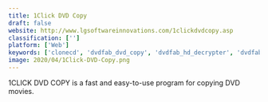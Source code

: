 ```yaml
---
title: 1Click DVD Copy
draft: false 
website: http://www.lgsoftwareinnovations.com/1clickdvdcopy.asp
classification: ['']
platform: ['Web']
keywords: ['clonecd', 'dvdfab_dvd_copy', 'dvdfab_hd_decrypter', 'dvdfab_passkey', 'dvdshrink', 'dimo_video_converter_ultimate', 'freemake_video_converter', 'macx_dvd_ripper', 'mediacoder', 'ogmrip', 'pavtube_bytecopy', 'sothink_dvd_copy', 'winx_dvd_ripper']
image: 2020/04/1Click-DVD-Copy.png
---
```

1CLICK DVD COPY is a fast and easy-to-use program for copying DVD movies.